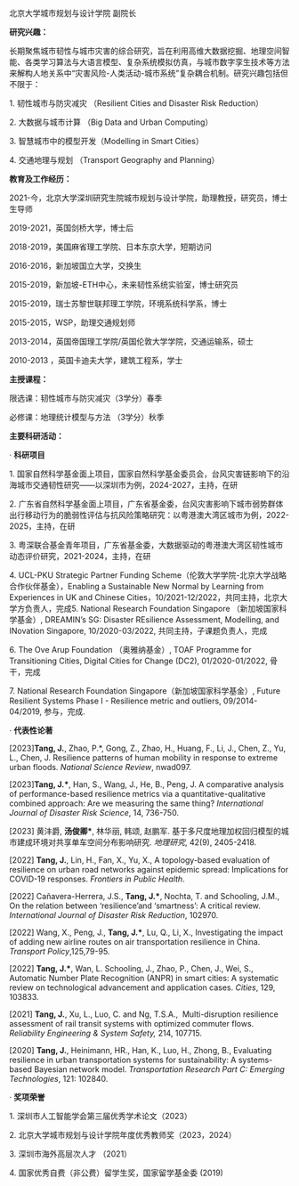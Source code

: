 北京大学城市规划与设计学院 副院长

**研究兴趣：**

长期聚焦城市韧性与城市灾害的综合研究，旨在利用高维大数据挖掘、地理空间智能、各类学习算法与大语言模型、复杂系统模拟仿真，与城市数字孪生技术等方法来解构人地关系中“灾害风险\-人类活动\-城市系统”复杂耦合机制。研究兴趣包括但不限于：

1\. 韧性城市与防灾减灾 （Resilient Cities and Disaster Risk Reduction）

2\. 大数据与城市计算 （Big Data and Urban Computing）

3\. 智慧城市中的模型开发（Modelling in Smart Cities）

4\. 交通地理与规划 （Transport Geography and Planning）

**教育及工作经历：**

2021-今，北京大学深圳研究生院城市规划与设计学院，助理教授，研究员，博士生导师

2019-2021，英国剑桥大学，博士后

2018-2019，美国麻省理工学院、日本东京大学，短期访问

2016-2016，新加坡国立大学，交换生

2015-2019，新加坡\-ETH中心，未来韧性系统实验室，博士研究员

2015-2019，瑞士苏黎世联邦理工学院，环境系统科学系，博士

2015-2015，WSP，助理交通规划师

2013-2014，英国帝国理工学院/英国伦敦大学学院，交通运输系，硕士

2010-2013 ，英国卡迪夫大学，建筑工程系，学士

**主授课程：**

限选课：韧性城市与防灾减灾（3学分）春季

必修课：地理统计模型与方法 （3学分）秋季

**主要科研活动：**

· **科研项目**

1\. 国家自然科学基金面上项目，国家自然科学基金委员会，台风灾害链影响下的沿海城市交通韧性研究——以深圳市为例，2024-2027，主持，在研

2\. 广东省自然科学基金面上项目，广东省基金委，台风灾害影响下城市弱势群体出行移动行为的脆弱性评估与抗风险策略研究：以粤港澳大湾区城市为例，2022-2025，主持，在研

3\. 粤深联合基金青年项目，广东省基金委，大数据驱动的粤港澳大湾区韧性城市动态评价研究，2021-2024，主持，在研

4\. UCL-PKU Strategic Partner Funding Scheme（伦敦大学学院\-北京大学战略合作伙伴基金），Enabling a Sustainable New Normal by Learning from Experiences in UK and Chinese Cities，10/2021-12/2022，共同主持，北京大学方负责人，完成5\. National Research Foundation Singapore （新加坡国家科学基金）, DREAMIN’s SG: Disaster REsilience Assessment, Modelling, and INovation Singapore, 10/2020-03/2022, 共同主持，子课题负责人，完成

6\. The Ove Arup Foundation （奥雅纳基金）, TOAF Programme for Transitioning Cities, Digital Cities for Change (DC2), 01/2020-01/2022, 骨干，完成

7\. National Research Foundation Singapore（新加坡国家科学基金）, Future Resilient Systems Phase I - Resilience metric and outliers, 09/2014-04/2019, 参与，完成.

· **代表性论著**

\[2023\]**Tang, J.**, Zhao, P.\*, Gong, Z., Zhao, H., Huang, F., Li, J., Chen, Z., Yu, L., Chen, J. Resilience patterns of human mobility in response to extreme urban floods. _National Science Review_, nwad097.

\[2023\]**Tang, J.\***, Han, S., Wang, J., He, B., Peng, J. A comparative analysis of performance-based resilience metrics via a quantitative-qualitative combined approach: Are we measuring the same thing? _International Journal of Disaster Risk Science_, 14, 736-750.

\[2023\] 黄沣爵, **汤俊卿\***, 林华丽, 韩颂, 赵鹏军. 基于多尺度地理加权回归模型的城市建成环境对共享单车空间分布影响研究. _地理研究_, 42(9), 2405-2418.

\[2022\] **Tang, J.**, Lin, H., Fan, X., Yu, X., A topology-based evaluation of resilience on urban road networks against epidemic spread: Implications for COVID-19 responses. _Frontiers in Public Health_.  

\[2022\] Cañavera-Herrera, J.S., **Tang, J.\***, Nochta, T. and Schooling, J.M., On the relation between ‘resilience’and ‘smartness’: A critical review. _International Journal of Disaster Risk Reduction_, 102970.  

\[2022\] Wang, X., Peng, J., **Tang, J.\***, Lu, Q., Li, X., Investigating the impact of adding new airline routes on air transportation resilience in China. _Transport Policy_,125,79-95.

\[2022\] **Tang, J.\***, Wan, L. Schooling, J., Zhao, P., Chen, J., Wei, S., Automatic Number Plate Recognition (ANPR) in smart cities: A systematic review on technological advancement and application cases. _Cities_, 129, 103833.

\[2021\] **Tang, J.**, Xu, L., Luo, C. and Ng, T.S.A.,  Multi-disruption resilience assessment of rail transit systems with optimized commuter flows. _Reliability Engineering & System Safety,_ 214, 107715.

\[2020\] **Tang, J.**, Heinimann, HR., Han, K., Luo, H., Zhong, B., Evaluating resilience in urban transportation systems for sustainability: A systems-based Bayesian network model. _Transportation Research Part C: Emerging Technologies_, 121: 102840.

· **奖项荣誉**

1\. 深圳市人工智能学会第三届优秀学术论文（2023）

2\. 北京大学城市规划与设计学院年度优秀教师奖（2023，2024）

3\. 深圳市海外高层次人才 （2021）

4\. 国家优秀自费（非公费）留学生奖，国家留学基金委 (2019)